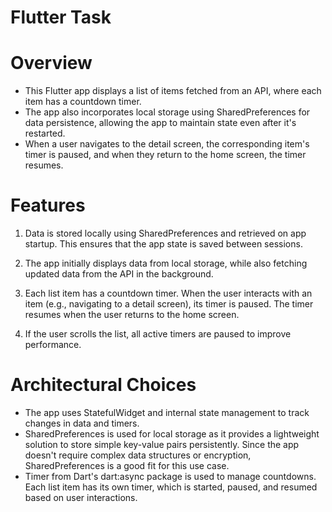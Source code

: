 # Flutter Task

# Overview

- This Flutter app displays a list of items fetched from an API, where each item has a countdown timer.
-  The app also incorporates local storage using SharedPreferences for data persistence, allowing the app to maintain state even after it's restarted.
-  When a user navigates to the detail screen, the corresponding item's timer is paused, and when they return to the home screen, the timer resumes.



  # Features

  1. Data is stored locally using SharedPreferences and retrieved on app startup. This ensures that the app state is saved between sessions.
     
  2. The app initially displays data from local storage, while also fetching updated data from the API in the background.
     
  3. Each list item has a countdown timer. When the user interacts with an item (e.g., navigating to a detail screen), its timer is paused. The timer resumes when the user returns to the home screen.
     
  4. If the user scrolls the list, all active timers are paused to improve performance.



# Architectural Choices

- The app uses StatefulWidget and internal state management to track changes in data and timers.
- SharedPreferences is used for local storage as it provides a lightweight solution to store simple key-value pairs persistently. Since the app doesn't require complex data structures or encryption, SharedPreferences is a good fit for this use case.
- Timer from Dart's dart:async package is used to manage countdowns. Each list item has its own timer, which is started, paused, and resumed based on user interactions.
